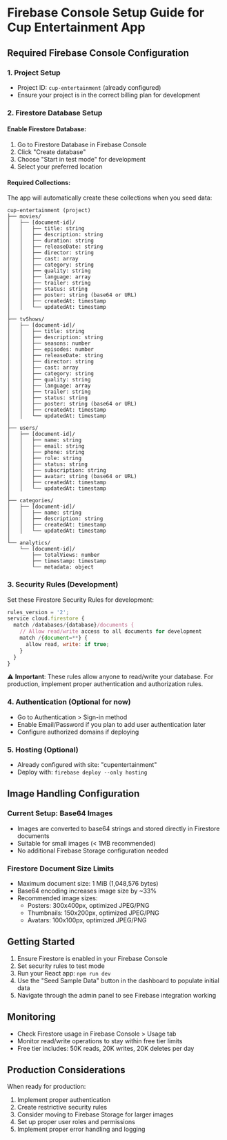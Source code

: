 # Firebase Console Setup Guide for Cup Entertainment App

## Required Firebase Console Configuration

### 1. Project Setup

- Project ID: `cup-entertainment` (already configured)
- Ensure your project is in the correct billing plan for development

### 2. Firestore Database Setup

#### Enable Firestore Database:

1. Go to Firestore Database in Firebase Console
2. Click "Create database"
3. Choose "Start in test mode" for development
4. Select your preferred location

#### Required Collections:

The app will automatically create these collections when you seed data:

```
cup-entertainment (project)
├── movies/
│   ├── [document-id]/
│   │   ├── title: string
│   │   ├── description: string
│   │   ├── duration: string
│   │   ├── releaseDate: string
│   │   ├── director: string
│   │   ├── cast: array
│   │   ├── category: string
│   │   ├── quality: string
│   │   ├── language: array
│   │   ├── trailer: string
│   │   ├── status: string
│   │   ├── poster: string (base64 or URL)
│   │   ├── createdAt: timestamp
│   │   └── updatedAt: timestamp
│
├── tvShows/
│   ├── [document-id]/
│   │   ├── title: string
│   │   ├── description: string
│   │   ├── seasons: number
│   │   ├── episodes: number
│   │   ├── releaseDate: string
│   │   ├── director: string
│   │   ├── cast: array
│   │   ├── category: string
│   │   ├── quality: string
│   │   ├── language: array
│   │   ├── trailer: string
│   │   ├── status: string
│   │   ├── poster: string (base64 or URL)
│   │   ├── createdAt: timestamp
│   │   └── updatedAt: timestamp
│
├── users/
│   ├── [document-id]/
│   │   ├── name: string
│   │   ├── email: string
│   │   ├── phone: string
│   │   ├── role: string
│   │   ├── status: string
│   │   ├── subscription: string
│   │   ├── avatar: string (base64 or URL)
│   │   ├── createdAt: timestamp
│   │   └── updatedAt: timestamp
│
├── categories/
│   ├── [document-id]/
│   │   ├── name: string
│   │   ├── description: string
│   │   ├── createdAt: timestamp
│   │   └── updatedAt: timestamp
│
└── analytics/
    └── [document-id]/
        ├── totalViews: number
        ├── timestamp: timestamp
        └── metadata: object
```

### 3. Security Rules (Development)

Set these Firestore Security Rules for development:

```javascript
rules_version = '2';
service cloud.firestore {
  match /databases/{database}/documents {
    // Allow read/write access to all documents for development
    match /{document=**} {
      allow read, write: if true;
    }
  }
}
```

⚠️ **Important**: These rules allow anyone to read/write your database. For production, implement proper authentication and authorization rules.

### 4. Authentication (Optional for now)

- Go to Authentication > Sign-in method
- Enable Email/Password if you plan to add user authentication later
- Configure authorized domains if deploying

### 5. Hosting (Optional)

- Already configured with site: "cupentertainment"
- Deploy with: `firebase deploy --only hosting`

## Image Handling Configuration

### Current Setup: Base64 Images

- Images are converted to base64 strings and stored directly in Firestore documents
- Suitable for small images (< 1MB recommended)
- No additional Firebase Storage configuration needed

### Firestore Document Size Limits

- Maximum document size: 1 MiB (1,048,576 bytes)
- Base64 encoding increases image size by ~33%
- Recommended image sizes:
  - Posters: 300x400px, optimized JPEG/PNG
  - Thumbnails: 150x200px, optimized JPEG/PNG
  - Avatars: 100x100px, optimized JPEG/PNG

## Getting Started

1. Ensure Firestore is enabled in your Firebase Console
2. Set security rules to test mode
3. Run your React app: `npm run dev`
4. Use the "Seed Sample Data" button in the dashboard to populate initial data
5. Navigate through the admin panel to see Firebase integration working

## Monitoring

- Check Firestore usage in Firebase Console > Usage tab
- Monitor read/write operations to stay within free tier limits
- Free tier includes: 50K reads, 20K writes, 20K deletes per day

## Production Considerations

When ready for production:

1. Implement proper authentication
2. Create restrictive security rules
3. Consider moving to Firebase Storage for larger images
4. Set up proper user roles and permissions
5. Implement proper error handling and logging
